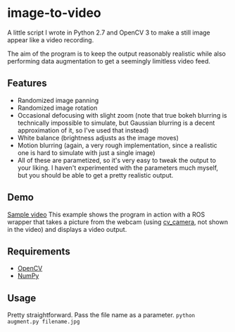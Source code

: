 # image-to-video

A little script I wrote in Python 2.7 and OpenCV 3 to make a still image appear like a video recording.

The aim of the program is to keep the output reasonably realistic while also performing data augmentation to get a seemingly limitless video feed.

## Features
- Randomized image panning
- Randomized image rotation
- Occasional defocusing with slight zoom (note that true bokeh blurring is technically impossible to simulate, but Gaussian blurring is a decent approximation of it, so I've used that instead)
- White balance (brightness adjusts as the image moves)
- Motion blurring (again, a very rough implementation, since a realistic one is hard to simulate with just a single image)
- All of these are parametized, so it's very easy to tweak the output to your liking. I haven't experimented with the parameters much myself, but you should be able to get a pretty realistic output.

## Demo
[Sample video](https://www.youtube.com/watch?v=XiauKmGAaBc)
This example shows the program in action with a ROS wrapper that takes a picture from the webcam (using [cv_camera](http://wiki.ros.org/cv_camera), not shown in the video) and displays a video output.

## Requirements
- [OpenCV](http://opencv.org/)
- [NumPy](http://www.numpy.org/)

## Usage
Pretty straightforward. Pass the file name as a parameter.
`python augment.py filename.jpg`
